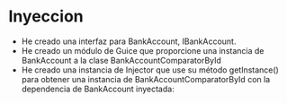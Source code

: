
# Inyeccion

+ He creado una interfaz para BankAccount, IBankAccount.
+ He creado un módulo de Guice que proporcione una instancia de BankAccount a la clase BankAccountComparatorById
+ He creado una instancia de Injector que use su método getInstance() para obtener una instancia de BankAccountComparatorById con la dependencia de BankAccount inyectada: